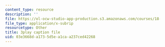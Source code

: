 ```yaml
---
content_type: resource
description: ''
file: https://ol-ocw-studio-app-production.s3.amazonaws.com/courses/18-01sc-single-variable-calculus-fall-2010/03e3668da1735d5ea1caa237ced42268_7K1sB05pE0A.vtt
file_type: application/x-subrip
resourcetype: Other
title: 3play caption file
uid: 03e3668d-a173-5d5e-a1ca-a237ced42268
---
```

